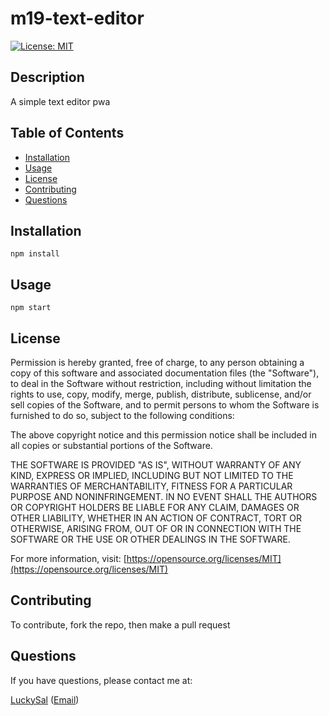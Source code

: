 # m19-text-editor

[![License: MIT](https://img.shields.io/badge/License-MIT-yellow.svg)](https://opensource.org/licenses/MIT)

## Description

A simple text editor pwa

## Table of Contents

-   [Installation](#installation)
-   [Usage](#usage)
-   [License](#license)
-   [Contributing](#contributing)
-   [Questions](#questions)

## Installation

```
npm install
```

## Usage

```
npm start
```

## License

Permission is hereby granted, free of charge, to any person obtaining a copy of this software and associated documentation files (the "Software"), to deal in the Software without restriction, including without limitation the rights to use, copy, modify, merge, publish, distribute, sublicense, and/or sell copies of the Software, and to permit persons to whom the Software is furnished to do so, subject to the following conditions:

The above copyright notice and this permission notice shall be included in all copies or substantial portions of the Software.

THE SOFTWARE IS PROVIDED "AS IS", WITHOUT WARRANTY OF ANY KIND, EXPRESS OR IMPLIED, INCLUDING BUT NOT LIMITED TO THE WARRANTIES OF MERCHANTABILITY, FITNESS FOR A PARTICULAR PURPOSE AND NONINFRINGEMENT. IN NO EVENT SHALL THE AUTHORS OR COPYRIGHT HOLDERS BE LIABLE FOR ANY CLAIM, DAMAGES OR OTHER LIABILITY, WHETHER IN AN ACTION OF CONTRACT, TORT OR OTHERWISE, ARISING FROM, OUT OF OR IN CONNECTION WITH THE SOFTWARE OR THE USE OR OTHER DEALINGS IN THE SOFTWARE.

For more information, visit: [https://opensource.org/licenses/MIT](https://opensource.org/licenses/MIT)

## Contributing

To contribute, fork the repo, then make a pull request

## Questions

If you have questions, please contact me at:

[LuckySal](https://github.com/LuckySal) ([Email](mailto:dev@luckysal.com))
